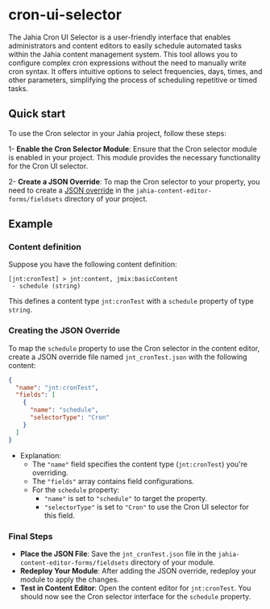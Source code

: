 # cron-ui-selector

The Jahia Cron UI Selector is a user-friendly interface that enables administrators and content editors
to easily schedule automated tasks within the Jahia content management system. This tool allows you to
configure complex cron expressions without the need to manually write cron syntax. It offers intuitive
options to select frequencies, days, times, and other parameters, simplifying the process of scheduling
repetitive or timed tasks.

## Quick start
To use the Cron selector in your Jahia project, follow these steps:

1- **Enable the Cron Selector Module**: Ensure that the Cron selector module is enabled in your project.
This module provides the necessary functionality for the Cron UI selector.

2- **Create a JSON Override**: To map the Cron selector to your property, you need to create a [JSON override][jsonOverride]
in the `jahia-content-editor-forms/fieldsets` directory of your project.

## Example
### Content definition
Suppose you have the following content definition:
```cnd
[jnt:cronTest] > jnt:content, jmix:basicContent
 - schedule (string)
```
This defines a content type `jnt:cronTest` with a `schedule` property of type `string`.

### Creating the JSON Override
To map the `schedule` property to use the Cron selector in the content editor, create a JSON override file
named `jnt_cronTest.json` with the following content:
```json
{
  "name": "jnt:cronTest",
  "fields": [
    {
      "name": "schedule",
      "selectorType": "Cron"
    }
  ]
}
```
* Explanation:
    * The `"name"` field specifies the content type (`jnt:cronTest`) you're overriding.
    * The `"fields"` array contains field configurations.
    * For the `schedule` property:
      * `"name"` is set to `"schedule"` to target the property.
      * `"selectorType"` is set to `"Cron"` to use the Cron UI selector for this field.

### Final Steps
* **Place the JSON File**: Save the `jnt_cronTest.json` file in the `jahia-content-editor-forms/fieldsets` directory
of your module.
* **Redeploy Your Module**: After adding the JSON override, redeploy your module to apply the changes.
* **Test in Content Editor**: Open the content editor for `jnt:cronTest`. You should now see the Cron selector
interface for the `schedule` property.

[jsonOverride]: https://academy.jahia.com/documentation/jahia-cms/jahia-8.2/developer/extending-and-customizing-jahia-ui/customizing-content-editor-forms/customizing-content-editor-forms
